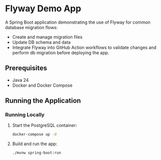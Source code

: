 # Flyway Demo App

A Spring Boot application demonstrating the use of Flyway for common database migration flows:

- Create and manage migration files
- Update DB schema and data
- Integrate Flyway into GitHub Action workflows to validate changes and perform db migration before deploying the app.


## Prerequisites

- Java 24
- Docker and Docker Compose

## Running the Application

### Running Locally

1. Start the PostgreSQL container:
   ```bash
   docker-compose up -d
   ```

2. Build and run the app:
   ```bash
   ./mvnw spring-boot:run
   ```